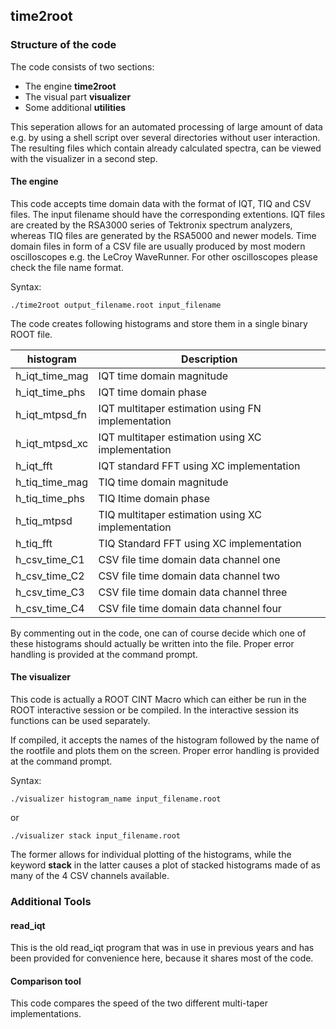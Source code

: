 ## time2root


### Structure of the code
The code consists of two sections:

* The engine **time2root**
* The visual part **visualizer**
* Some additional **utilities**

This seperation allows for an automated processing of large amount of data e.g. by using a shell script over several directories without user interaction. The resulting files which contain already calculated spectra, can be viewed with the visualizer in a second step.

#### The engine

This code accepts time domain data with the format of IQT, TIQ and CSV files. The input filename should have the corresponding extentions. IQT files are created by the RSA3000 series of Tektronix spectrum analyzers, whereas TIQ files are generated by the RSA5000 and newer models. Time domain files in form of a CSV file are usually produced by most modern oscilloscopes e.g. the LeCroy WaveRunner. For other oscilloscopes please check the file name format.

Syntax:

	./time2root output_filename.root input_filename

The code creates following histograms and store them in a single binary ROOT file. 

| histogram | Description |
| ----- | ------ |
| h_iqt_time_mag | IQT time domain magnitude |
| h_iqt_time_phs | IQT time domain phase |
| h_iqt_mtpsd_fn | IQT multitaper estimation using FN implementation |
| h_iqt_mtpsd_xc | IQT multitaper estimation using XC implementation | 
| h_iqt_fft | IQT standard FFT using XC implementation |
| h_tiq_time_mag | TIQ time domain magnitude |
| h_tiq_time_phs | TIQ Itime domain phase |
| h_tiq_mtpsd | TIQ multitaper estimation using XC implementation |
| h_tiq_fft | TIQ Standard FFT using XC implementation |
| h_csv_time_C1 | CSV file time domain data channel one |
| h_csv_time_C2 | CSV file time domain data channel two |
| h_csv_time_C3 | CSV file time domain data channel three |
| h_csv_time_C4 | CSV file time domain data channel four |


By commenting out in the code, one can of course decide which one of these histograms should actually be written into the file. Proper error handling is provided at the command prompt.

#### The visualizer

This code is actually a ROOT CINT Macro which can either be run in the ROOT interactive session or be compiled. In the interactive session its functions can be used separately.

If compiled, it accepts the names of the histogram followed by the name of the rootfile and plots them on the screen. Proper error handling is provided at the command prompt.

Syntax:

	./visualizer histogram_name input_filename.root

or

	./visualizer stack input_filename.root
	
The former allows for individual plotting of the histograms, while the keyword **stack** in the latter  causes a plot of stacked histograms made of as many of the 4 CSV channels available.

### Additional Tools


#### read_iqt

This is the old read_iqt program that was in use in previous years and has been provided for convenience here, because it shares most of the code.

#### Comparison tool

This code compares the speed of the two different multi-taper implementations.

